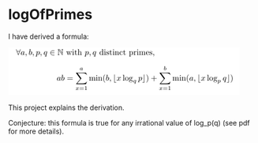 # logOfPrimes

I have derived a formula:

![Main Result](result.png)

This project explains the derivation.

Conjecture: this formula is true for any irrational value of log_p(q) (see pdf for more details).
